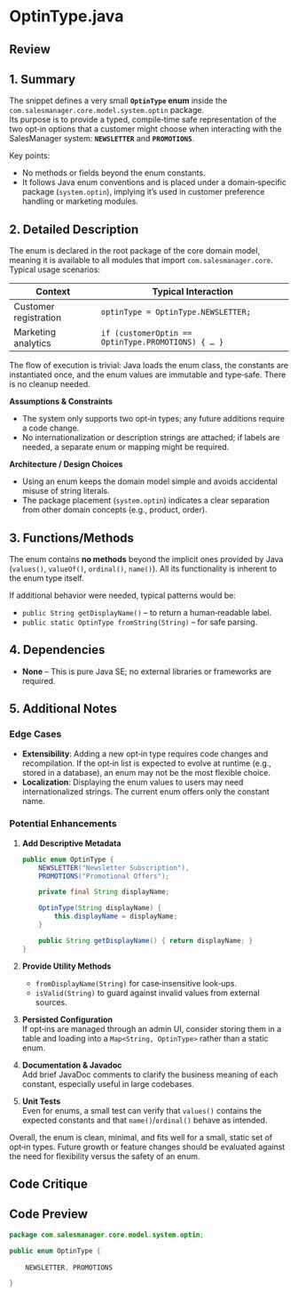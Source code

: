 # OptinType.java

## Review

## 1. Summary  
The snippet defines a very small **`OptinType` enum** inside the `com.salesmanager.core.model.system.optin` package.  
Its purpose is to provide a typed, compile‑time safe representation of the two opt‑in options that a customer might choose when interacting with the SalesManager system: **`NEWSLETTER`** and **`PROMOTIONS`**.

Key points:
- No methods or fields beyond the enum constants.
- It follows Java enum conventions and is placed under a domain‑specific package (`system.optin`), implying it’s used in customer preference handling or marketing modules.

## 2. Detailed Description  
The enum is declared in the root package of the core domain model, meaning it is available to all modules that import `com.salesmanager.core`.  
Typical usage scenarios:

| Context | Typical Interaction |
|---------|---------------------|
| Customer registration | `optinType = OptinType.NEWSLETTER;` |
| Marketing analytics | `if (customerOptin == OptinType.PROMOTIONS) { … }` |

The flow of execution is trivial: Java loads the enum class, the constants are instantiated once, and the enum values are immutable and type‑safe. There is no cleanup needed.

**Assumptions & Constraints**  
- The system only supports two opt‑in types; any future additions require a code change.
- No internationalization or description strings are attached; if labels are needed, a separate enum or mapping might be required.

**Architecture / Design Choices**  
- Using an enum keeps the domain model simple and avoids accidental misuse of string literals.
- The package placement (`system.optin`) indicates a clear separation from other domain concepts (e.g., product, order).

## 3. Functions/Methods  
The enum contains **no methods** beyond the implicit ones provided by Java (`values()`, `valueOf()`, `ordinal()`, `name()`). All its functionality is inherent to the enum type itself.

If additional behavior were needed, typical patterns would be:
- `public String getDisplayName()` – to return a human‑readable label.
- `public static OptinType fromString(String)` – for safe parsing.

## 4. Dependencies  
- **None** – This is pure Java SE; no external libraries or frameworks are required.

## 5. Additional Notes  
### Edge Cases  
- **Extensibility**: Adding a new opt‑in type requires code changes and recompilation. If the opt‑in list is expected to evolve at runtime (e.g., stored in a database), an enum may not be the most flexible choice.
- **Localization**: Displaying the enum values to users may need internationalized strings. The current enum offers only the constant name.

### Potential Enhancements  
1. **Add Descriptive Metadata**  
   ```java
   public enum OptinType {
       NEWSLETTER("Newsletter Subscription"),
       PROMOTIONS("Promotional Offers");

       private final String displayName;

       OptinType(String displayName) {
           this.displayName = displayName;
       }

       public String getDisplayName() { return displayName; }
   }
   ```

2. **Provide Utility Methods**  
   - `fromDisplayName(String)` for case‑insensitive look‑ups.  
   - `isValid(String)` to guard against invalid values from external sources.

3. **Persisted Configuration**  
   If opt‑ins are managed through an admin UI, consider storing them in a table and loading into a `Map<String, OptinType>` rather than a static enum.

4. **Documentation & Javadoc**  
   Add brief JavaDoc comments to clarify the business meaning of each constant, especially useful in large codebases.

5. **Unit Tests**  
   Even for enums, a small test can verify that `values()` contains the expected constants and that `name()`/`ordinal()` behave as intended.

Overall, the enum is clean, minimal, and fits well for a small, static set of opt‑in types. Future growth or feature changes should be evaluated against the need for flexibility versus the safety of an enum.

## Code Critique



## Code Preview

```java
package com.salesmanager.core.model.system.optin;

public enum OptinType {
	
	NEWSLETTER, PROMOTIONS

}



```
